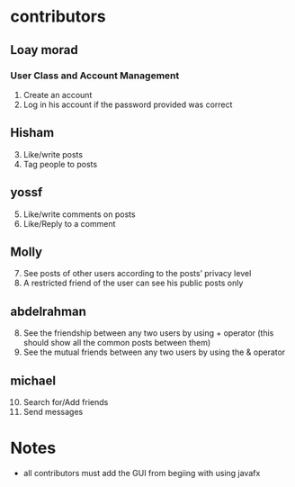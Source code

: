 # contributors

## Loay morad
### User Class and Account Management
1. Create an account
2. Log in his account if the password provided was correct

## Hisham
3. Like/write posts
4. Tag people to posts

## yossf
5. Like/write comments on posts
6. Like/Reply to a comment

## Molly
7. See posts of other users according to the posts’ privacy level
12. A restricted friend of the user can see his public posts only

## abdelrahman
8. See the friendship between any two users by using + operator
(this should show all the common posts between them)
9. See the mutual friends between any two users by using the & operator

## michael
10. Search for/Add friends
11. Send messages

# Notes
- all contributors must add the GUI from begiing with using javafx
